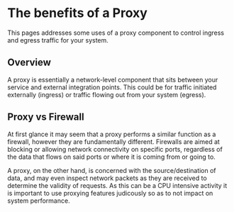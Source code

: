 # The benefits of a Proxy
This pages addresses some uses of a proxy component to control ingress and egress traffic for your system.

## Overview

A proxy is essentially a network-level component that sits between your service and external integration points. This could be for traffic initiated externally (ingress) or traffic flowing out from your system (egress).

## Proxy vs Firewall

At first glance it may seem that a proxy performs a similar function as a firewall, however they are fundamentally different. Firewalls are aimed at blocking or allowing network connectivity on specific ports, regardless of the data that flows on said ports or where it is coming from or going to.

A proxy, on the other hand, is concerned with the source/destination of data, and may even inspect network packets as they are received to determine the validity of requests. As this can be a CPU intensive activity it is important to use proxying features judicously so as to not impact on system performance.
